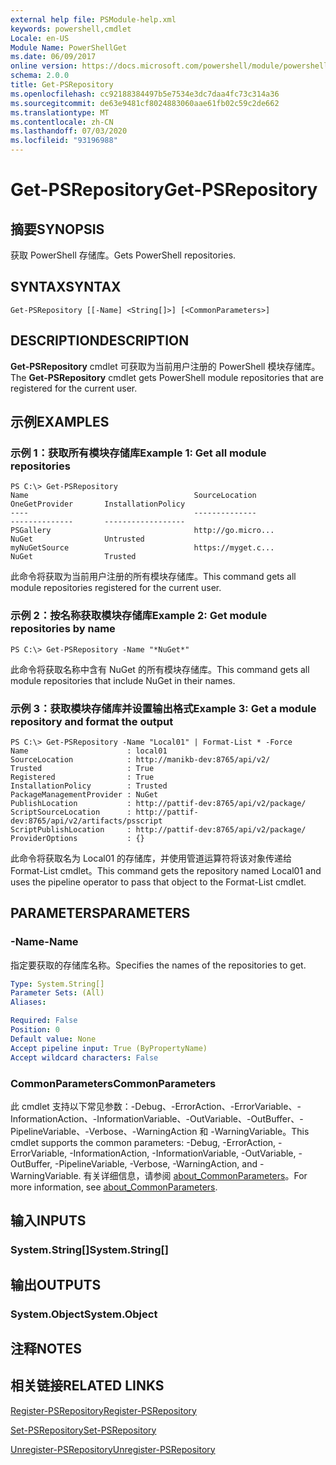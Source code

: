 ```yaml
---
external help file: PSModule-help.xml
keywords: powershell,cmdlet
Locale: en-US
Module Name: PowerShellGet
ms.date: 06/09/2017
online version: https://docs.microsoft.com/powershell/module/powershellget/get-psrepository?view=powershell-7&WT.mc_id=ps-gethelp
schema: 2.0.0
title: Get-PSRepository
ms.openlocfilehash: cc92188384497b5e7534e3dc7daa4fc73c314a36
ms.sourcegitcommit: de63e9481cf8024883060aae61fb02c59c2de662
ms.translationtype: MT
ms.contentlocale: zh-CN
ms.lasthandoff: 07/03/2020
ms.locfileid: "93196988"
---
```

# <span data-ttu-id="5ba35-103">Get-PSRepository</span><span class="sxs-lookup"><span data-stu-id="5ba35-103">Get-PSRepository</span></span>

## <span data-ttu-id="5ba35-104">摘要</span><span class="sxs-lookup"><span data-stu-id="5ba35-104">SYNOPSIS</span></span>
<span data-ttu-id="5ba35-105">获取 PowerShell 存储库。</span><span class="sxs-lookup"><span data-stu-id="5ba35-105">Gets PowerShell repositories.</span></span>

## <span data-ttu-id="5ba35-106">SYNTAX</span><span class="sxs-lookup"><span data-stu-id="5ba35-106">SYNTAX</span></span>

```
Get-PSRepository [[-Name] <String[]>] [<CommonParameters>]
```

## <span data-ttu-id="5ba35-107">DESCRIPTION</span><span class="sxs-lookup"><span data-stu-id="5ba35-107">DESCRIPTION</span></span>

<span data-ttu-id="5ba35-108">**Get-PSRepository** cmdlet 可获取为当前用户注册的 PowerShell 模块存储库。</span><span class="sxs-lookup"><span data-stu-id="5ba35-108">The **Get-PSRepository** cmdlet gets PowerShell module repositories that are registered for the current user.</span></span>

## <span data-ttu-id="5ba35-109">示例</span><span class="sxs-lookup"><span data-stu-id="5ba35-109">EXAMPLES</span></span>

### <span data-ttu-id="5ba35-110">示例 1：获取所有模块存储库</span><span class="sxs-lookup"><span data-stu-id="5ba35-110">Example 1: Get all module repositories</span></span>

```
PS C:\> Get-PSRepository
Name                                     SourceLocation                                     OneGetProvider       InstallationPolicy
----                                     --------------                                     --------------       ------------------
PSGallery                                http://go.micro...                                 NuGet                Untrusted
myNuGetSource                            https://myget.c...                                 NuGet                Trusted
```

<span data-ttu-id="5ba35-111">此命令将获取为当前用户注册的所有模块存储库。</span><span class="sxs-lookup"><span data-stu-id="5ba35-111">This command gets all module repositories registered for the current user.</span></span>

### <span data-ttu-id="5ba35-112">示例 2：按名称获取模块存储库</span><span class="sxs-lookup"><span data-stu-id="5ba35-112">Example 2: Get module repositories by name</span></span>

```
PS C:\> Get-PSRepository -Name "*NuGet*"
```

<span data-ttu-id="5ba35-113">此命令将获取名称中含有 NuGet 的所有模块存储库。</span><span class="sxs-lookup"><span data-stu-id="5ba35-113">This command gets all module repositories that include NuGet in their names.</span></span>

### <span data-ttu-id="5ba35-114">示例 3：获取模块存储库并设置输出格式</span><span class="sxs-lookup"><span data-stu-id="5ba35-114">Example 3: Get a module repository and format the output</span></span>

```
PS C:\> Get-PSRepository -Name "Local01" | Format-List * -Force
Name                      : local01
SourceLocation            : http://manikb-dev:8765/api/v2/
Trusted                   : True
Registered                : True
InstallationPolicy        : Trusted
PackageManagementProvider : NuGet
PublishLocation           : http://pattif-dev:8765/api/v2/package/
ScriptSourceLocation      : http://pattif-dev:8765/api/v2/artifacts/psscript
ScriptPublishLocation     : http://pattif-dev:8765/api/v2/package/
ProviderOptions           : {}
```

<span data-ttu-id="5ba35-115">此命令将获取名为 Local01 的存储库，并使用管道运算符将该对象传递给 Format-List cmdlet。</span><span class="sxs-lookup"><span data-stu-id="5ba35-115">This command gets the repository named Local01 and uses the pipeline operator to pass that object to the Format-List cmdlet.</span></span>

## <span data-ttu-id="5ba35-116">PARAMETERS</span><span class="sxs-lookup"><span data-stu-id="5ba35-116">PARAMETERS</span></span>

### <span data-ttu-id="5ba35-117">-Name</span><span class="sxs-lookup"><span data-stu-id="5ba35-117">-Name</span></span>

<span data-ttu-id="5ba35-118">指定要获取的存储库名称。</span><span class="sxs-lookup"><span data-stu-id="5ba35-118">Specifies the names of the repositories to get.</span></span>

```yaml
Type: System.String[]
Parameter Sets: (All)
Aliases:

Required: False
Position: 0
Default value: None
Accept pipeline input: True (ByPropertyName)
Accept wildcard characters: False
```

### <span data-ttu-id="5ba35-119">CommonParameters</span><span class="sxs-lookup"><span data-stu-id="5ba35-119">CommonParameters</span></span>

<span data-ttu-id="5ba35-120">此 cmdlet 支持以下常见参数：-Debug、-ErrorAction、-ErrorVariable、-InformationAction、-InformationVariable、-OutVariable、-OutBuffer、-PipelineVariable、-Verbose、-WarningAction 和 -WarningVariable。</span><span class="sxs-lookup"><span data-stu-id="5ba35-120">This cmdlet supports the common parameters: -Debug, -ErrorAction, -ErrorVariable, -InformationAction, -InformationVariable, -OutVariable, -OutBuffer, -PipelineVariable, -Verbose, -WarningAction, and -WarningVariable.</span></span> <span data-ttu-id="5ba35-121">有关详细信息，请参阅 [about_CommonParameters](https://go.microsoft.com/fwlink/?LinkID=113216)。</span><span class="sxs-lookup"><span data-stu-id="5ba35-121">For more information, see [about_CommonParameters](https://go.microsoft.com/fwlink/?LinkID=113216).</span></span>

## <span data-ttu-id="5ba35-122">输入</span><span class="sxs-lookup"><span data-stu-id="5ba35-122">INPUTS</span></span>

### <span data-ttu-id="5ba35-123">System.String[]</span><span class="sxs-lookup"><span data-stu-id="5ba35-123">System.String[]</span></span>

## <span data-ttu-id="5ba35-124">输出</span><span class="sxs-lookup"><span data-stu-id="5ba35-124">OUTPUTS</span></span>

### <span data-ttu-id="5ba35-125">System.Object</span><span class="sxs-lookup"><span data-stu-id="5ba35-125">System.Object</span></span>

## <span data-ttu-id="5ba35-126">注释</span><span class="sxs-lookup"><span data-stu-id="5ba35-126">NOTES</span></span>

## <span data-ttu-id="5ba35-127">相关链接</span><span class="sxs-lookup"><span data-stu-id="5ba35-127">RELATED LINKS</span></span>

[<span data-ttu-id="5ba35-128">Register-PSRepository</span><span class="sxs-lookup"><span data-stu-id="5ba35-128">Register-PSRepository</span></span>](Register-PSRepository.md)

[<span data-ttu-id="5ba35-129">Set-PSRepository</span><span class="sxs-lookup"><span data-stu-id="5ba35-129">Set-PSRepository</span></span>](Set-PSRepository.md)

[<span data-ttu-id="5ba35-130">Unregister-PSRepository</span><span class="sxs-lookup"><span data-stu-id="5ba35-130">Unregister-PSRepository</span></span>](Unregister-PSRepository.md)
